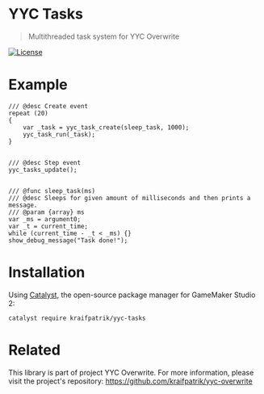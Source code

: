# YYC Tasks
> Multithreaded task system for YYC Overwrite

[![License](https://img.shields.io/github/license/kraifpatrik/yyc-tasks)](LICENSE)

# Example
```gml
/// @desc Create event
repeat (20)
{
    var _task = yyc_task_create(sleep_task, 1000);
    yyc_task_run(_task);
}


/// @desc Step event
yyc_tasks_update();


/// @func sleep_task(ms)
/// @desc Sleeps for given amount of milliseconds and then prints a message.
/// @param {array} ms
var _ms = argument0;
var _t = current_time;
while (current_time - _t < _ms) {}
show_debug_message("Task done!");
```

# Installation
Using [Catalyst](https://github.com/GameMakerHub/Catalyst), the open-source package manager for GameMaker Studio 2:

```
catalyst require kraifpatrik/yyc-tasks
```

# Related
This library is part of project YYC Overwrite. For more information, please visit the project's repository: https://github.com/kraifpatrik/yyc-overwrite
